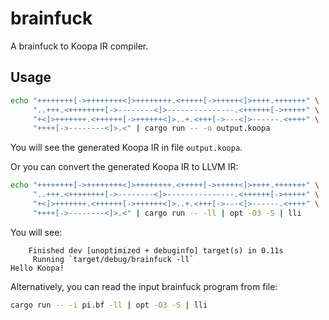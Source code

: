 # brainfuck

A brainfuck to Koopa IR compiler.

## Usage

```sh
echo "++++++++[->++++++++<]>++++++++.<+++++[->+++++<]>++++.+++++++" \
     "..+++.<++++++++[->--------<]>---------------.<++++++[->+++++" \
     "+<]>+++++++.<++++++[->++++++<]>..+.<+++[->---<]>------.<++++" \
     "++++[->--------<]>.<" | cargo run -- -o output.koopa
```

You will see the generated Koopa IR in file `output.koopa`.

Or you can convert the generated Koopa IR to LLVM IR:

```sh
echo "++++++++[->++++++++<]>++++++++.<+++++[->+++++<]>++++.+++++++" \
     "..+++.<++++++++[->--------<]>---------------.<++++++[->+++++" \
     "+<]>+++++++.<++++++[->++++++<]>..+.<+++[->---<]>------.<++++" \
     "++++[->--------<]>.<" | cargo run -- -ll | opt -O3 -S | lli
```

You will see:

```
    Finished dev [unoptimized + debuginfo] target(s) in 0.11s
     Running `target/debug/brainfuck -ll`
Hello Koopa!
```

Alternatively, you can read the input brainfuck program from file:

```sh
cargo run -- -i pi.bf -ll | opt -O3 -S | lli
```
